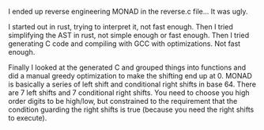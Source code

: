 I ended up reverse engineering MONAD in the reverse.c file... It was ugly.

I started out in rust, trying to interpret it, not fast enough. Then I
tried simplifying the AST in rust, not simple enough or fast enough. Then
I tried generating C code and compiling with GCC with optimizations. Not
fast enough.

Finally I looked at the generated C and grouped things into functions and
did a manual greedy optimization to make the shifting end up at 0. MONAD
is basically a series of left shift and conditional right shifts in
base 64. There are 7 left shifts and 7 conditional right shifts. You
need to choose you high order digits to be high/low, but constrained
to the requirement that the condition guarding the right shifts is true
(because you need the right shifts to execute).
